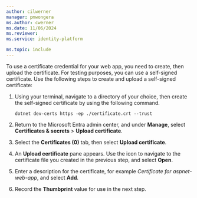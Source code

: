 ```yaml
---
author: cilwerner
manager: pmwongera
ms.author: cwerner
ms.date: 11/06/2024
ms.reviewer:
ms.service: identity-platform

ms.topic: include
---
```


To use a certificate credential for your web app, you need to create, then upload the certificate. For testing purposes, you can use a self-signed certificate. Use the following steps to create and upload a self-signed certificate:

1. Using your terminal, navigate to a directory of your choice, then create the self-signed certificate by using the following command.

    ```console
    dotnet dev-certs https -ep ./certificate.crt --trust
    ```

1. Return to the Microsoft Entra admin center, and under **Manage**, select **Certificates & secrets** > **Upload certificate**.
1. Select the **Certificates (0)** tab, then select **Upload certificate**.
1. An **Upload certificate** pane appears. Use the icon to navigate to the certificate file you created in the previous step, and select **Open**.
1. Enter a description for the certificate, for example *Certificate for aspnet-web-app*, and select **Add**.
1. Record the **Thumbprint** value for use in the next step.
